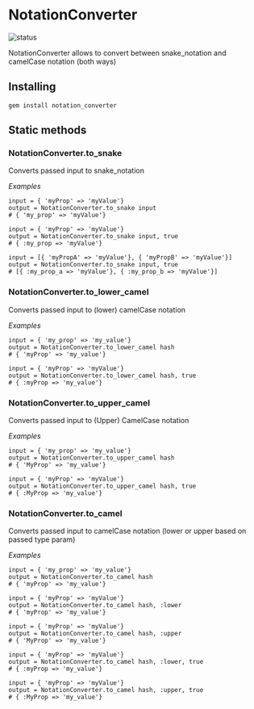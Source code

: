 # NotationConverter

![status](https://travis-ci.org/mkarpicki/notation-converter.svg?branch=master)

NotationConverter allows to convert between snake_notation and camelCase notation (both ways)

## Installing

```
gem install notation_converter
```

## Static methods

### NotationConverter.to_snake

Converts passed input to snake_notation

*Examples*

```
input = { 'myProp' => 'myValue'}
output = NotationConverter.to_snake input
# { 'my_prop' => 'myValue'}

input = { 'myProp' => 'myValue'}
output = NotationConverter.to_snake input, true
# { :my_prop => 'myValue'}

input = [{ 'myPropA' => 'myValue'}, { 'myPropB' => 'myValue'}]
output = NotationConverter.to_snake input, true
# [{ :my_prop_a => 'myValue'}, { :my_prop_b => 'myValue'}]

```


### NotationConverter.to_lower_camel

Converts passed input to (lower) camelCase notation

*Examples*

```
input = { 'my_prop' => 'my_value'}
output = NotationConverter.to_lower_camel hash
# { 'myProp' => 'my_value'}

input = { 'myProp' => 'myValue'}
output = NotationConverter.to_lower_camel hash, true
# { :myProp => 'my_value'}

```

### NotationConverter.to_upper_camel

Converts passed input to (Upper) CamelCase notation

*Examples*

```
input = { 'my_prop' => 'my_value'}
output = NotationConverter.to_upper_camel hash
# { 'MyProp' => 'my_value'}

input = { 'myProp' => 'myValue'}
output = NotationConverter.to_upper_camel hash, true
# { :MyProp => 'my_value'}

```

### NotationConverter.to_camel

Converts passed input to camelCase notation (lower or upper based on passed type param)

*Examples*

```
input = { 'my_prop' => 'my_value'}
output = NotationConverter.to_camel hash
# { 'myProp' => 'my_value'}

input = { 'myProp' => 'myValue'}
output = NotationConverter.to_camel hash, :lower
# { 'myProp' => 'my_value'}

input = { 'myProp' => 'myValue'}
output = NotationConverter.to_camel hash, :upper
# { 'MyProp' => 'my_value'}

input = { 'myProp' => 'myValue'}
output = NotationConverter.to_camel hash, :lower, true
# { :myProp => 'my_value'}

input = { 'myProp' => 'myValue'}
output = NotationConverter.to_camel hash, :upper, true
# { :MyProp => 'my_value'}

```


